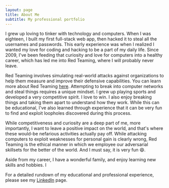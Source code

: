 ```yaml
---
layout: page
title: About Me
subtitle: My professional portfolio
---
```


I grew up loving to tinker with technology and computers. When I was eighteen, I built my first full-stack web app, then hacked it to steal all the usernames and passwords. This early experience was when I realized I wanted my love for coding and hacking to be a part of my daily life. Since 2009, I've been feeding that curiosity and love for computers into a healthy career, which has led me into Red Teaming, where I will probably never leave.

Red Teaming involves simulating real-world attacks against organizations to help them measure and improve their defensive capabilities. You can learn more about Red Teaming [here](../redteaming/). Attempting to break into computer networks and steal things requires a unique mindset. I grew up playing sports and developed a very competitive spirit. I love to win. I also enjoy breaking things and taking them apart to understand how they work. While this can be educational, I've also learned through experience that it can be very fun to find and exploit loopholes discovered during this process.

While competitiveness and curiosity are a deep part of me, more importantly, I want to leave a positive impact on the world, and that's where these would-be nefarious activities actually pay off. While attacking computers to exploit weaknesses for personal gain is clearly wrong, Red Teaming is the ethical manner in which we employee our adversarial skillsets for the better of the world. And I must say, it is very fun :smile:.

Aside from my career, I have a wonderful family, and enjoy learning new skills and hobbies. I

For a detailed rundown of my educational and professional experience, please see my [LinkedIn](https://www.linkedin.com/in/ty-anderson-redteamer/) page.
